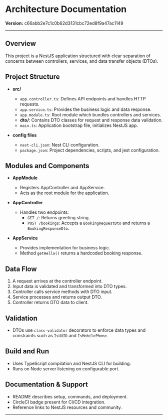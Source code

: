 # Architecture Documentation

**Version:** c66abb2e7c1c0b62d3131cbc72ed8f9a47ac1149

---

## Overview
This project is a NestJS application structured with clear separation of concerns between controllers, services, and data transfer objects (DTOs).

## Project Structure

- **src/**
  - `app.controller.ts`: Defines API endpoints and handles HTTP requests.
  - `app.service.ts`: Provides the business logic and data response.
  - `app.module.ts`: Root module which bundles controllers and services.
  - **dto/**: Contains DTO classes for request and response data validation.
  - `main.ts`: Application bootstrap file, initializes NestJS app.

- **config files**
  - `nest-cli.json`: Nest CLI configuration.
  - `package.json`: Project dependencies, scripts, and jest configuration.

## Modules and Components

- **AppModule**
  - Registers AppController and AppService.
  - Acts as the root module for the application.

- **AppController**
  - Handles two endpoints:
    - `GET /`: Returns greeting string.
    - `POST /bookings`: Accepts a `BookingRequestDto` and returns a `BookingResponseDto`.

- **AppService**
  - Provides implementation for business logic.
  - Method `getHello()` returns a hardcoded booking response.

## Data Flow

1. A request arrives at the controller endpoint.
2. Input data is validated and transformed into DTO types.
3. Controller calls service methods with DTO input.
4. Service processes and returns output DTO.
5. Controller returns DTO data to client.

## Validation

- DTOs use `class-validator` decorators to enforce data types and constraints such as `IsUUID` and `IsMobilePhone`.

## Build and Run

- Uses TypeScript compilation and NestJS CLI for building.
- Runs on Node server listening on configurable port.

## Documentation & Support

- README describes setup, commands, and deployment.
- CircleCI badge present for CI/CD integration.
- Reference links to NestJS resources and community.

---